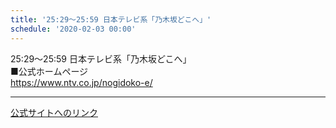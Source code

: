 ```yaml
---
title: '25:29～25:59 日本テレビ系「乃木坂どこへ」'
schedule: '2020-02-03 00:00'
---
```


<div id="detailBody"> <p>  25:29～25:59 日本テレビ系「乃木坂どこへ」  <br/>  ■公式ホームページ  <br/>  <a href="https://www.ntv.co.jp/nogidoko-e/" target="_blank" title="https://www.ntv.co.jp/nogidoko-e/">   https://www.ntv.co.jp/nogidoko-e/  </a> </p></div>

---
[公式サイトへのリンク]('http://www.nogizaka46.com/schedule/2020/02/054240.php?member=mio-yakubo&category=&monthly=202002')